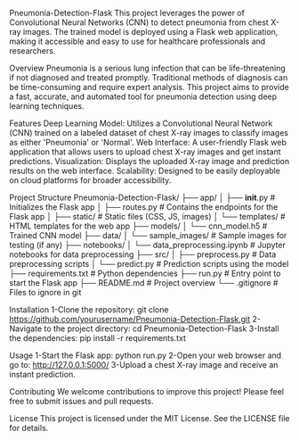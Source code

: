 Pneumonia-Detection-Flask
This project leverages the power of Convolutional Neural Networks (CNN) to detect pneumonia from chest X-ray images. The trained model is deployed using a Flask web application, making it accessible and easy to use for healthcare professionals and researchers.

Overview
Pneumonia is a serious lung infection that can be life-threatening if not diagnosed and treated promptly. Traditional methods of diagnosis can be time-consuming and require expert analysis. This project aims to provide a fast, accurate, and automated tool for pneumonia detection using deep learning techniques.

Features
Deep Learning Model: Utilizes a Convolutional Neural Network (CNN) trained on a labeled dataset of chest X-ray images to classify images as either 'Pneumonia' or 'Normal'.
Web Interface: A user-friendly Flask web application that allows users to upload chest X-ray images and get instant predictions.
Visualization: Displays the uploaded X-ray image and prediction results on the web interface.
Scalability: Designed to be easily deployable on cloud platforms for broader accessibility.

Project Structure
Pneumonia-Detection-Flask/
├── app/
│   ├── __init__.py       # Initializes the Flask app
│   ├── routes.py         # Contains the endpoints for the Flask app
│   ├── static/           # Static files (CSS, JS, images)
│   └── templates/        # HTML templates for the web app
├── models/
│   └── cnn_model.h5      # Trained CNN model
├── data/
│   └── sample_images/    # Sample images for testing (if any)
├── notebooks/
│   └── data_preprocessing.ipynb  # Jupyter notebooks for data preprocessing
├── src/
│   ├── preprocess.py     # Data preprocessing scripts
│   └── predict.py        # Prediction scripts using the model
├── requirements.txt      # Python dependencies
├── run.py                # Entry point to start the Flask app
├── README.md             # Project overview
└── .gitignore            # Files to ignore in git

Installation
1-Clone the repository:
git clone https://github.com/yourusername/Pneumonia-Detection-Flask.git
2-Navigate to the project directory:
cd Pneumonia-Detection-Flask
3-Install the dependencies:
pip install -r requirements.txt

Usage
1-Start the Flask app:
python run.py
2-Open your web browser and go to:
http://127.0.0.1:5000/
3-Upload a chest X-ray image and receive an instant prediction.

Contributing
We welcome contributions to improve this project! Please feel free to submit issues and pull requests.

License
This project is licensed under the MIT License. See the LICENSE file for details.



 
